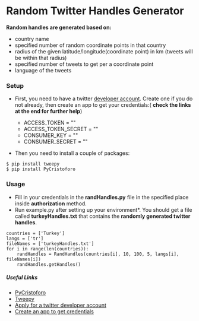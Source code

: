 # Random Twitter Handles Generator 
**Random handles are generated based on:**
* country name
* specified number of random coordinate points in that country
* radius of the given latitude/longitude(coordinate point) in km (tweets will be within that radius)
* specified number of tweets to get per a coordinate point
* language of the tweets

### Setup
- First, you need to have a twitter [developer account](https://developer.twitter.com/en/apply-for-access). Create one if you do not already, then create an app to get your credentials:( **check the links at the end for further help**)
    * ACCESS_TOKEN = "" 
    * ACCESS_TOKEN_SECRET = ""
    * CONSUMER_KEY = ""
    * CONSUMER_SECRET = ""

- Then you need to install a couple of packages:
```
$ pip install tweepy
$ pip install PyCristoforo
```
### Usage

* Fill in your credentials in the **randHandles.py** file in the specified place inside **authorization** method. 
* Run example.py after setting up your environment*. You should get a file called **turkeyHandles.txt** that contains the **randomly generated twitter handles**.
```
countries = ['Turkey']   
langs = ['tr']
fileNames = ['turkeyHandles.txt'] 
for i in range(len(countries)):         
    randHandles = RandHandles(countries[i], 10, 100, 5, langs[i], fileNames[i])
    randHandles.getHandles()
```
##### Useful Links
* [PyCristoforo](https://pypi.org/project/PyCristoforo/)
* [Tweepy](https://pypi.org/project/tweepy/)
* [Apply for a twitter developer account](https://www.extly.com/docs/autotweetng_joocial/tutorials/how-to-auto-post-from-joomla-to-twitter/apply-for-a-twitter-developer-account/#apply-for-a-developer-account)
* [Create an app to get credentials](https://stackoverflow.com/a/12335636/9072947)

